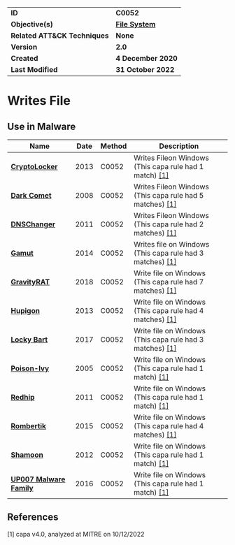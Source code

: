 <table>
<tr>
<td><b>ID</b></td>
<td><b>C0052</b></td>
</tr>
<tr>
<td><b>Objective(s)</b></td>
<td><b><a href="../file-system">File System</a></b></td>
</tr>
<tr>
<td><b>Related ATT&CK Techniques</b></td>
<td><b>None</b></td>
</tr>
<tr>
<td><b>Version</b></td>
<td><b>2.0</b></td>
</tr>
<tr>
<td><b>Created</b></td>
<td><b>4 December 2020</b></td>
</tr>
<tr>
<td><b>Last Modified</b></td>
<td><b>31 October 2022</b></td>
</tr>
</table>


# Writes File


## Use in Malware

|Name|Date|Method|Description|
|---|---|---|---|
|[**CryptoLocker**](../xample-malware/cryptolocker.md)|2013|C0052|Writes Fileon Windows (This capa rule had 1 match) [[1]](#1)|
|[**Dark Comet**](../xample-malware/dark-comet.md)|2008|C0052|Writes Fileon Windows (This capa rule had 5 matches) [[1]](#1)|
|[**DNSChanger**](../xample-malware/dnschanger.md)|2011|C0052|Writes Fileon Windows (This capa rule had 2 matches) [[1]](#1)|
|[**Gamut**](../xample-malware/gamut.md)|2014|C0052|Writes file on Windows (This capa rule had 3 matches) [[1]](#1)|
|[**GravityRAT**](../xample-malware/gravity-rat.md)|2018|C0052|Write file on Windows (This capa rule had 7 matches) [[1]](#1)|
|[**Hupigon**](../xample-malware/hupigon.md)|2013|C0052|Write file on Windows (This capa rule had 4 matches) [[1]](#1)|
|[**Locky Bart**](../xample-malware/locky-bart.md)|2017|C0052|Write file on Windows (This capa rule had 3 matches) [[1]](#1)|
|[**Poison-Ivy**](../xample-malware/poison-ivy.md)|2005|C0052|Write file on Windows (This capa rule had 1 match) [[1]](#1)|
|[**Redhip**](../xample-malware/rebhip.md)|2011|C0052|Write file on Windows (This capa rule had 1 match) [[1]](#1)|
|[**Rombertik**](../xample-malware/rombertik.md)|2015|C0052|Write file on Windows (This capa rule had 4 matches) [[1]](#1)|
|[**Shamoon**](../xample-malware/shamoon.md)|2012|C0052|Write file on Windows (This capa rule had 1 match) [[1]](#1)|
|[**UP007 Malware Family**](../xample-malware/up007.md)|2016|C0052|Write file on Windows (This capa rule had 1 match) [[1]](#1)|

## References

<a name="1">[1]</a> capa v4.0, analyzed at MITRE on 10/12/2022

